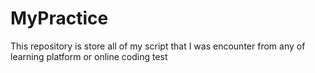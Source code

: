 # MyPractice
This repository is store all of my script that I was encounter from any of learning platform or online coding test
